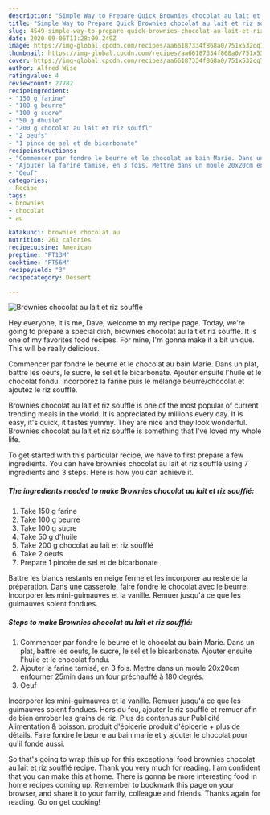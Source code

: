 ```yaml
---
description: "Simple Way to Prepare Quick Brownies chocolat au lait et riz soufflé"
title: "Simple Way to Prepare Quick Brownies chocolat au lait et riz soufflé"
slug: 4549-simple-way-to-prepare-quick-brownies-chocolat-au-lait-et-riz-souffle
date: 2020-09-06T11:28:00.249Z
image: https://img-global.cpcdn.com/recipes/aa66187334f868a0/751x532cq70/brownies-chocolat-au-lait-et-riz-souffle-photo-principale-de-la-recette.jpg
thumbnail: https://img-global.cpcdn.com/recipes/aa66187334f868a0/751x532cq70/brownies-chocolat-au-lait-et-riz-souffle-photo-principale-de-la-recette.jpg
cover: https://img-global.cpcdn.com/recipes/aa66187334f868a0/751x532cq70/brownies-chocolat-au-lait-et-riz-souffle-photo-principale-de-la-recette.jpg
author: Alfred Wise
ratingvalue: 4
reviewcount: 27782
recipeingredient:
- "150 g farine"
- "100 g beurre"
- "100 g sucre"
- "50 g dhuile"
- "200 g chocolat au lait et riz souffl"
- "2 oeufs"
- "1 pince de sel et de bicarbonate"
recipeinstructions:
- "Commencer par fondre le beurre et le chocolat au bain Marie. Dans un plat, battre les oeufs, le sucre, le sel et le bicarbonate. Ajouter ensuite l&#39;huile et le chocolat fondu."
- "Ajouter la farine tamisé, en 3 fois. Mettre dans un moule 20x20cm enfourner 25min dans un four préchauffé à 180 degrés."
- "Oeuf"
categories:
- Recipe
tags:
- brownies
- chocolat
- au

katakunci: brownies chocolat au 
nutrition: 261 calories
recipecuisine: American
preptime: "PT13M"
cooktime: "PT56M"
recipeyield: "3"
recipecategory: Dessert

---
```



![Brownies chocolat au lait et riz soufflé](https://img-global.cpcdn.com/recipes/aa66187334f868a0/751x532cq70/brownies-chocolat-au-lait-et-riz-souffle-photo-principale-de-la-recette.jpg)

Hey everyone, it is me, Dave, welcome to my recipe page. Today, we're going to prepare a special dish, brownies chocolat au lait et riz soufflé. It is one of my favorites food recipes. For mine, I'm gonna make it a bit unique. This will be really delicious.

Commencer par fondre le beurre et le chocolat au bain Marie. Dans un plat, battre les oeufs, le sucre, le sel et le bicarbonate. Ajouter ensuite l&#39;huile et le chocolat fondu. Incorporez la farine puis le mélange beurre/chocolat et ajoutez le riz soufflé.

Brownies chocolat au lait et riz soufflé is one of the most popular of current trending meals in the world. It is appreciated by millions every day. It is easy, it's quick, it tastes yummy. They are nice and they look wonderful. Brownies chocolat au lait et riz soufflé is something that I've loved my whole life.


To get started with this particular recipe, we have to first prepare a few ingredients. You can have brownies chocolat au lait et riz soufflé using 7 ingredients and 3 steps. Here is how you can achieve it.

<!--inarticleads1-->

##### The ingredients needed to make Brownies chocolat au lait et riz soufflé:

1. Take 150 g farine
1. Take 100 g beurre
1. Take 100 g sucre
1. Take 50 g d&#39;huile
1. Take 200 g chocolat au lait et riz soufflé
1. Take 2 oeufs
1. Prepare 1 pincée de sel et de bicarbonate


Battre les blancs restants en neige ferme et les incorporer au reste de la préparation. Dans une casserole, faire fondre le chocolat avec le beurre. Incorporer les mini-guimauves et la vanille. Remuer jusqu&#39;à ce que les guimauves soient fondues. 

<!--inarticleads2-->

##### Steps to make Brownies chocolat au lait et riz soufflé:

1. Commencer par fondre le beurre et le chocolat au bain Marie. Dans un plat, battre les oeufs, le sucre, le sel et le bicarbonate. Ajouter ensuite l&#39;huile et le chocolat fondu.
1. Ajouter la farine tamisé, en 3 fois. Mettre dans un moule 20x20cm enfourner 25min dans un four préchauffé à 180 degrés.
1. Oeuf


Incorporer les mini-guimauves et la vanille. Remuer jusqu&#39;à ce que les guimauves soient fondues. Hors du feu, ajouter le riz soufflé et remuer afin de bien enrober les grains de riz. Plus de contenus sur Publicité Alimentation &amp; boisson. produit d&#39;épicerie produit d&#39;épicerie + plus de détails. Faire fondre le beurre au bain marie et y ajouter le chocolat pour qu&#39;il fonde aussi. 

So that's going to wrap this up for this exceptional food brownies chocolat au lait et riz soufflé recipe. Thank you very much for reading. I am confident that you can make this at home. There is gonna be more interesting food in home recipes coming up. Remember to bookmark this page on your browser, and share it to your family, colleague and friends. Thanks again for reading. Go on get cooking!
